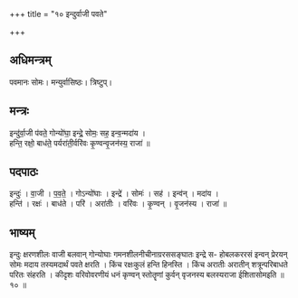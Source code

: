 +++
title = "१० इन्दुर्वाजी पवते"

+++
## अधिमन्त्रम्
पवमानः सोमः। मन्युर्वासिष्ठः। त्रिष्टुप्।

## मन्त्रः
इन्दु॑र्वा॒जी प॑वते॒ गोन्यो॑घा॒ इन्द्रे॒ सोमः॒ सह॒ इन्व॒न्मदा॑य ।  
हन्ति॒ रक्षो॒ बाध॑ते॒ पर्यरा॑ती॒र्वरि॑वः कृ॒ण्वन्वृ॒जन॑स्य॒ राजा॑ ॥

## पदपाठः
इन्दुः॑ । वा॒जी । प॒व॒ते॒ । गोऽन्यो॑घाः । इन्द्रे॑ । सोमः॑ । सह॑ । इन्व॑न् । मदा॑य ।  
हन्ति॑ । रक्षः॑ । बाध॑ते । परि॑ । अरा॑तीः । वरि॑वः । कृ॒ण्वन् । वृ॒जन॑स्य । राजा॑ ॥

## भाष्यम्
इन्दुः क्षरणशीलः वाजी बलवान् गोन्योघाः गमनशीलनीचीनाग्ररससङ्घातः इन्द्रे स- होबलकररसं इन्वन् प्रेरयन् सोमः मदाय तस्यमदार्थं पवते क्षरति । किंच रक्षःकुलं हन्ति हिनस्ति । किंच अरातीः अरातीन् शत्रून्परिबाधते परितः संहरति । कीदृशः वरिवोवरणीयं धनं कृण्वन् स्तोतॄणां कुर्वन् वृजनस्य बलस्यराजा ईशितासोमइति ॥ १० ॥